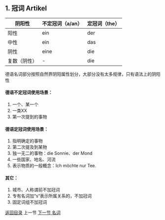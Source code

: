 ## 1. 冠词 Artikel



| 阴阳性       | 不定冠词（a/an） | 定冠词（the） |
| ------------ | ---------------- | ------------- |
| 阳性         | ein              | der           |
| 中性         | ein              | das           |
| 阴性         | eine             | die           |
| 复数（阴性） | -                | die           |

德语名词部分按照自然界阴阳属性划分，大部分没有太多规律，只有语法上的阴阳性

#### 德语不定冠词使用场景：

1. 一个、某一个
2. 一类XX
3. 第一次提到的事物

#### 德语定冠词使用场景：

1. 指明确定的事物
2. 第二次提及到某物
3. 独一无二的事物：die Sonnie、der Mond
4. 一些国家、地名、河流
5. 表示物质的一般概念：Ich möchte nur Tee.

#### 其它：

1. 城市、人称谓前不加冠词
2. 专有名词加“s“表示所属关系的，不加冠词 
3. 固定词组不加冠词



[返回目录](../README.md) 上一节 [下一节 名词](Nomen.md)